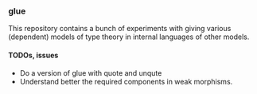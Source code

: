 
### glue

This repository contains a bunch of experiments with giving various (dependent)
models of type theory in internal languages of other models.


#### TODOs, issues

- Do a version of glue with quote and unqute
- Understand better the required components in weak morphisms.
